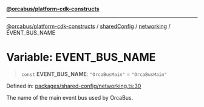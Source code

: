 [**@orcabus/platform-cdk-constructs**](../../../../../../README.md)

***

[@orcabus/platform-cdk-constructs](../../../../../../README.md) / [sharedConfig](../../../README.md) / [networking](../README.md) / EVENT\_BUS\_NAME

# Variable: EVENT\_BUS\_NAME

> `const` **EVENT\_BUS\_NAME**: `"OrcaBusMain"` = `"OrcaBusMain"`

Defined in: [packages/shared-config/networking.ts:30](https://github.com/OrcaBus/platform-cdk-constructs/blob/main/packages/shared-config/networking.ts#L30)

The name of the main event bus used by OrcaBus.
